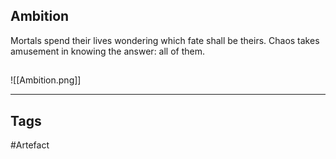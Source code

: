 ## Ambition
Mortals spend their lives wondering which
fate shall be theirs. Chaos takes amusement
in knowing the answer: all of them.
## 
![[Ambition.png]]

---
## Tags
#Artefact